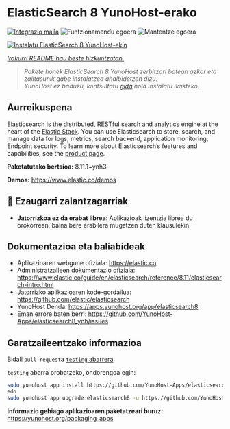 <!--
Ohart ongi: README hau automatikoki sortu da <https://github.com/YunoHost/apps/tree/master/tools/readme_generator>ri esker
EZ editatu eskuz.
-->

# ElasticSearch 8 YunoHost-erako

[![Integrazio maila](https://dash.yunohost.org/integration/elasticsearch8.svg)](https://ci-apps.yunohost.org/ci/apps/elasticsearch8/) ![Funtzionamendu egoera](https://ci-apps.yunohost.org/ci/badges/elasticsearch8.status.svg) ![Mantentze egoera](https://ci-apps.yunohost.org/ci/badges/elasticsearch8.maintain.svg)

[![Instalatu ElasticSearch 8 YunoHost-ekin](https://install-app.yunohost.org/install-with-yunohost.svg)](https://install-app.yunohost.org/?app=elasticsearch8)

*[Irakurri README hau beste hizkuntzatan.](./ALL_README.md)*

> *Pakete honek ElasticSearch 8 YunoHost zerbitzari batean azkar eta zailtasunik gabe instalatzea ahalbidetzen dizu.*  
> *YunoHost ez baduzu, kontsultatu [gida](https://yunohost.org/install) nola instalatu ikasteko.*

## Aurreikuspena

Elasticsearch is the distributed, RESTful search and analytics engine at the heart of the [Elastic Stack](https://www.elastic.co/products). You can use Elasticsearch to store, search, and manage data for logs, metrics, search backend, application monitoring, Endpoint security.
To learn more about Elasticsearch’s features and capabilities, see the [product page](https://www.elastic.co/products/elasticsearch).


**Paketatutako bertsioa:** 8.11.1~ynh3

**Demoa:** <https://www.elastic.co/demos>
## :red_circle: Ezaugarri zalantzagarriak

- **Jatorrizkoa ez da erabat librea**: Aplikazioak lizentzia librea du orokorrean, baina bere erabilera mugatzen duten klausulekin.

## Dokumentazioa eta baliabideak

- Aplikazioaren webgune ofiziala: <https://elastic.co>
- Administratzaileen dokumentazio ofiziala: <https://www.elastic.co/guide/en/elasticsearch/reference/8.11/elasticsearch-intro.html>
- Jatorrizko aplikazioaren kode-gordailua: <https://github.com/elastic/elasticsearch>
- YunoHost Denda: <https://apps.yunohost.org/app/elasticsearch8>
- Eman errore baten berri: <https://github.com/YunoHost-Apps/elasticsearch8_ynh/issues>

## Garatzaileentzako informazioa

Bidali `pull request`a [`testing` abarrera](https://github.com/YunoHost-Apps/elasticsearch8_ynh/tree/testing).

`testing` abarra probatzeko, ondorengoa egin:

```bash
sudo yunohost app install https://github.com/YunoHost-Apps/elasticsearch8_ynh/tree/testing --debug
edo
sudo yunohost app upgrade elasticsearch8 -u https://github.com/YunoHost-Apps/elasticsearch8_ynh/tree/testing --debug
```

**Informazio gehiago aplikazioaren paketatzeari buruz:** <https://yunohost.org/packaging_apps>
